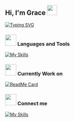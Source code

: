 <h2>Hi, I'm Grace <img src="https://emojis.slackmojis.com/emojis/images/1531849430/4246/blob-sunglasses.gif?1531849430" width="32"/></h2>

[![Typing SVG](https://readme-typing-svg.herokuapp.com?font=Fira+Code&weight=500&size=18&pause=1000&color=987970&random=false&width=450&height=36&lines=A+software+engineer+with+true+passion)](https://git.io/typing-svg)

### <img src="https://media.giphy.com/media/iDaCeaKrHhUI1I8e2b/giphy.gif" width="36px"> Languages and Tools
[![My Skills](https://skillicons.dev/icons?i=react,ts,js,html,css,vite,firebase)](https://skillicons.dev)

### <img src="https://media.giphy.com/media/RkX2zcpO79EAf82ESl/giphy.gif" width="36px"> Currently Work on
[![ReadMe Card](https://github-readme-stats.vercel.app/api/pin/?username=graceyu0725&repo=Colorful-Days&theme=slateorange)](https://github.com/graceyu0725/Colorful-Days)
  
### <img src="https://media.giphy.com/media/ZBW6IunPHRvgMeJcc0/giphy.gif" width="36px"> Connect me
[![My Skills](https://skillicons.dev/icons?i=linkedin)](https://www.linkedin.com/in/graceyu0725)
